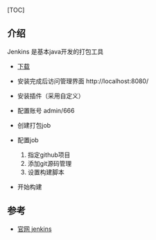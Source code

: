 [TOC]

## 介绍
Jenkins 是基本java开发的打包工具

- [下载](https://www.jenkins.io/download/)

- 安装完成后访问管理界面 http://localhost:8080/

- 安装插件（采用自定义）

- 配置账号 admin/666 

- 创建打包job

- 配置job

  1. 指定github项目
  2. 添加git源码管理
  3. 设置构建脚本

- 开始构建

  



## 参考

- [官网 jenkins](https://www.jenkins.io/)